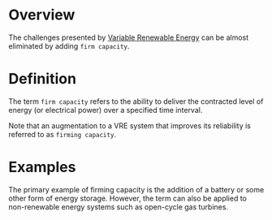 # Overview
The challenges presented by [Variable Renewable Energy](VRE.md) can be almost eliminated by adding `firm capacity`.  

# Definition
The term `firm capacity` refers to the ability to deliver the contracted level of energy (or electrical power) over a specified time interval.

Note that an augmentation to a VRE system that improves its reliability is referred to as `firming capacity`. 

# Examples
The primary example of firming capacity is the addition of a battery or some other form of energy storage. However, the term can also be applied to non-renewable energy systems such as open-cycle gas turbines.



